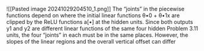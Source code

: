 ![[Pasted image 20241029204510_1.png]]
The “joints” in the piecewise functions depend on where the
initial linear functions θ•0 + θ•1x are clipped by the ReLU functions a[•] at the hidden
units. Since both outputs y1 and y2 are different linear functions of the same four hidden
Problem 3.11
units, the four “joints” in each must be in the same places. However, the slopes of the
linear regions and the overall vertical offset can differ